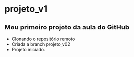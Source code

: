 # projeto_v1

## Meu primeiro projeto da aula do GitHub

- Clonando o repositório remoto
- Criada a branch projeto_v02
- Projeto iniciado.